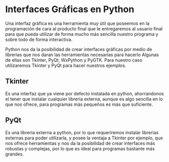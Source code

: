 # Interfaces Gráficas en Python

Una interfaz gráfica es una herramienta muy útil que poseemos en la programación de cara al producto final que le entregaremos al usuario final para que pueda utilizar de forma mucho más sencilla nuestro programa y sobre todo de forma interactiva.


Python nos da la posibilidad de crear interfaces gráficas por medio de librerias que nos daran las herramientas necesarias para hacerlo
Algunas de ellas son Tkinter, PyQt, WxPython y PyGTK.
Para nuestro caso utilizaremos Tkinter y PyQt para hacer nuestros ejemplos.


## Tkinter

Es una interfaz que ya viene por defecto instalada en python, ahorrandonos el tener que instalar cualquier libreria externa, aunque es algo sencilla en lo que nos ofrece, para programas más pequeños es más que suficiente.


## PyQt

Es una libreria externa a python, por lo que requeriremos instalar librerias externas para poder utilizarla, y posee la ventaja a Tkinter por ejemplo, que nos ofrece herramientas y nos da la posibilidad de crear interfaces más robustas y complejas, por lo que es ideal para programas bastante más grandes.